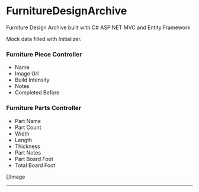 # FurnitureDesignArchive
Furniture Design Archive built with C# ASP.NET MVC and Entity Framework

Mock data filled with Initializer.

### Furniture Piece Controller
- Name
- Image Url
- Build Intensity
- Notes
- Completed Before

### Furniture Parts Controller
- Part Name
- Part Count
- Width
- Length
- Thickness
- Part Notes
- Part Board Foot
- Total Board Foot

[]Image

---
